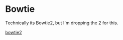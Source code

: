 
#	Bowtie

Technically its Bowtie2, but I'm dropping the 2 for this.


[bowtie2](https://github.com/BenLangmead/bowtie2)


